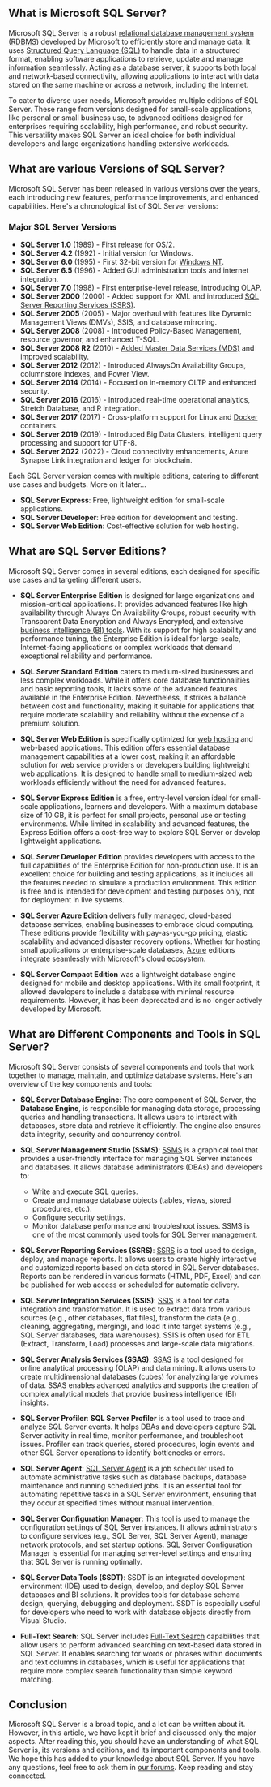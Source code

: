 ## What is Microsoft SQL Server?

Microsoft SQL Server is a robust [relational database management system (RDBMS)][1] developed by Microsoft to efficiently store and manage data. It uses [Structured Query Language (SQL)][2] to handle data in a structured format, enabling software applications to retrieve, update and manage information seamlessly. Acting as a database server, it supports both local and network-based connectivity, allowing applications to interact with data stored on the same machine or across a network, including the Internet. 

To cater to diverse user needs, Microsoft provides multiple editions of SQL Server. These range from versions designed for small-scale applications, like personal or small business use, to advanced editions designed for enterprises requiring scalability, high performance, and robust security. This versatility makes SQL Server an ideal choice for both individual developers and large organizations handling extensive workloads.

## What are various Versions of SQL Server?

Microsoft SQL Server has been released in various versions over the years, each introducing new features, performance improvements, and enhanced capabilities. Here's a chronological list of SQL Server versions:

### Major SQL Server Versions

- **SQL Server 1.0** (1989) - First release for OS/2.
- **SQL Server 4.2** (1992) - Initial version for Windows.
- **SQL Server 6.0** (1995) - First 32-bit version for [Windows NT][3].
- **SQL Server 6.5** (1996) - Added GUI administration tools and internet integration.
- **SQL Server 7.0** (1998) - First enterprise-level release, introducing OLAP.
- **SQL Server 2000** (2000) - Added support for XML and introduced [SQL Server Reporting Services (SSRS)][4].
- **SQL Server 2005** (2005) - Major overhaul with features like Dynamic Management Views (DMVs), SSIS, and database mirroring.
- **SQL Server 2008** (2008) - Introduced Policy-Based Management, resource governor, and enhanced T-SQL.
- **SQL Server 2008 R2** (2010) - [Added Master Data Services (MDS)][5] and improved scalability.
- **SQL Server 2012** (2012) - Introduced AlwaysOn Availability Groups, columnstore indexes, and Power View.
- **SQL Server 2014** (2014) - Focused on in-memory OLTP and enhanced security.
- **SQL Server 2016** (2016) - Introduced real-time operational analytics, Stretch Database, and R integration.
- **SQL Server 2017** (2017) - Cross-platform support for Linux and [Docker][6] containers.
- **SQL Server 2019** (2019) - Introduced Big Data Clusters, intelligent query processing and support for UTF-8.
- **SQL Server 2022** (2022) - Cloud connectivity enhancements, Azure Synapse Link integration and ledger for blockchain.

Each SQL Server version comes with multiple editions, catering to different use cases and budgets. More on it later...

-   **SQL Server Express**: Free, lightweight edition for small-scale applications.
-   **SQL Server Developer**: Free edition for development and testing.
-   **SQL Server Web Edition**: Cost-effective solution for web hosting.

## What are SQL Server Editions?

Microsoft SQL Server comes in several editions, each designed for specific use cases and targeting different users.

- **SQL Server Enterprise Edition** is designed for large organizations and mission-critical applications. It provides advanced features like high availability through Always On Availability Groups, robust security with Transparent Data Encryption and Always Encrypted, and extensive [business intelligence (BI) tools][7]. With its support for high scalability and performance tuning, the Enterprise Edition is ideal for large-scale, Internet-facing applications or complex workloads that demand exceptional reliability and performance.

- **SQL Server Standard Edition** caters to medium-sized businesses and less complex workloads. While it offers core database functionalities and basic reporting tools, it lacks some of the advanced features available in the Enterprise Edition. Nevertheless, it strikes a balance between cost and functionality, making it suitable for applications that require moderate scalability and reliability without the expense of a premium solution.

- **SQL Server Web Edition** is specifically optimized for [web hosting][8] and web-based applications. This edition offers essential database management capabilities at a lower cost, making it an affordable solution for web service providers or developers building lightweight web applications. It is designed to handle small to medium-sized web workloads efficiently without the need for advanced features.

- **SQL Server Express Edition** is a free, entry-level version ideal for small-scale applications, learners and developers. With a maximum database size of 10 GB, it is perfect for small projects, personal use or testing environments. While limited in scalability and advanced features, the Express Edition offers a cost-free way to explore SQL Server or develop lightweight applications.

- **SQL Server Developer Edition** provides developers with access to the full capabilities of the Enterprise Edition for non-production use. It is an excellent choice for building and testing applications, as it includes all the features needed to simulate a production environment. This edition is free and is intended for development and testing purposes only, not for deployment in live systems.

- **SQL Server Azure Edition** delivers fully managed, cloud-based database services, enabling businesses to embrace cloud computing. These editions provide flexibility with pay-as-you-go pricing, elastic scalability and advanced disaster recovery options. Whether for hosting small applications or enterprise-scale databases, [Azure][9] editions integrate seamlessly with Microsoft's cloud ecosystem.

- **SQL Server Compact Edition** was a lightweight database engine designed for mobile and desktop applications. With its small footprint, it allowed developers to include a database with minimal resource requirements. However, it has been deprecated and is no longer actively developed by Microsoft.

## What are Different Components and Tools in SQL Server?

Microsoft SQL Server consists of several components and tools that work together to manage, maintain, and optimize database systems. Here's an overview of the key components and tools:

- **SQL Server Database Engine**: The core component of SQL Server, the **Database Engine**, is responsible for managing data storage, processing queries and handling transactions. It allows users to interact with databases, store data and retrieve it efficiently. The engine also ensures data integrity, security and concurrency control.

- **SQL Server Management Studio (SSMS)**: [SSMS][10] is a graphical tool that provides a user-friendly interface for managing SQL Server instances and databases. It allows database administrators (DBAs) and developers to:
   - Write and execute SQL queries.
   - Create and manage database objects (tables, views, stored procedures, etc.).
   - Configure security settings.
   - Monitor database performance and troubleshoot issues. SSMS is one of the most commonly used tools for SQL Server management.
 
- **SQL Server Reporting Services (SSRS)**: [SSRS][11] is a tool used to design, deploy, and manage reports. It allows users to create highly interactive and customized reports based on data stored in SQL Server databases. Reports can be rendered in various formats (HTML, PDF, Excel) and can be published for web access or scheduled for automatic delivery.

- **SQL Server Integration Services (SSIS)**: [SSIS][12] is a tool for data integration and transformation. It is used to extract data from various sources (e.g., other databases, flat files), transform the data (e.g., cleaning, aggregating, merging), and load it into target systems (e.g., SQL Server databases, data warehouses). SSIS is often used for ETL (Extract, Transform, Load) processes and large-scale data migrations.

- **SQL Server Analysis Services (SSAS)**: [SSAS][15] is a tool designed for online analytical processing (OLAP) and data mining. It allows users to create multidimensional databases (cubes) for analyzing large volumes of data. SSAS enables advanced analytics and supports the creation of complex analytical models that provide business intelligence (BI) insights.

- **SQL Server Profiler**: **SQL Server Profiler** is a tool used to trace and analyze SQL Server events. It helps DBAs and developers capture SQL Server activity in real time, monitor performance, and troubleshoot issues. Profiler can track queries, stored procedures, login events and other SQL Server operations to identify bottlenecks or errors.

- **SQL Server Agent**: [SQL Server Agent][14] is a job scheduler used to automate administrative tasks such as database backups, database maintenance and running scheduled jobs. It is an essential tool for automating repetitive tasks in a SQL Server environment, ensuring that they occur at specified times without manual intervention.

- **SQL Server Configuration Manager**: This tool is used to manage the configuration settings of SQL Server instances. It allows administrators to configure services (e.g., SQL Server, SQL Server Agent), manage network protocols, and set startup options. SQL Server Configuration Manager is essential for managing server-level settings and ensuring that SQL Server is running optimally.

- **SQL Server Data Tools (SSDT)**: SSDT is an integrated development environment (IDE) used to design, develop, and deploy SQL Server databases and BI solutions. It provides tools for database schema design, querying, debugging and deployment. SSDT is especially useful for developers who need to work with database objects directly from Visual Studio.

- **Full-Text Search**: SQL Server includes [Full-Text Search][13] capabilities that allow users to perform advanced searching on text-based data stored in SQL Server. It enables searching for words or phrases within documents and text columns in databases, which is useful for applications that require more complex search functionality than simple keyword matching.

## Conclusion

Microsoft SQL Server is a broad topic, and a lot can be written about it. However, in this article, we have kept it brief and discussed only the major aspects. After reading this, you should have an understanding of what SQL Server is, its versions and editions, and its important components and tools. We hope this has added to your knowledge about SQL Server. If you have any questions, feel free to ask them in [our forums][16]. Keep reading and stay connected.

[1]: https://blog.fileformat.com/software/what-is-database-managment-system-dbms/
[2]: https://en.wikipedia.org/wiki/SQL
[3]: https://en.wikipedia.org/wiki/Windows_NT
[4]: https://en.wikipedia.org/wiki/SQL_Server_Reporting_Services
[5]: https://en.wikipedia.org/wiki/Microsoft_SQL_Server_Master_Data_Services
[6]: https://en.wikipedia.org/wiki/Docker_(software)
[7]: https://en.wikipedia.org/wiki/Business_intelligence_software
[8]: https://en.wikipedia.org/wiki/Web_hosting_service
[9]: https://en.wikipedia.org/wiki/Microsoft_Azure
[10]: https://en.wikipedia.org/wiki/SQL_Server_Management_Studio
[11]: https://en.wikipedia.org/wiki/SQL_Server_Reporting_Services
[12]: https://en.wikipedia.org/wiki/SQL_Server_Integration_Services
[13]: https://en.wikipedia.org/wiki/Full-text_search
[14]: https://en.wikipedia.org/wiki/SQL_Server_Agent
[15]: https://en.wikipedia.org/wiki/Microsoft_Analysis_Services
[16]: https://forum.fileformat.com/
